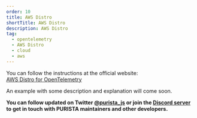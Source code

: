 ```yaml
---
order: 10
title: AWS Distro
shortTitle: AWS Distro
description: AWS Distro
tag:
  - opentelemetry
  - AWS Distro
  - cloud
  - aws
---
```


You can follow the instructions at the official website:  
[AWS Distro for OpenTelemetry](https://aws.amazon.com/otel/)

An example with some description and explanation will come soon.

__You can follow updated on Twitter [@purista_js](https://twitter.com/purista_js) or join the [Discord server](https://discord.gg/9feaUm3H2v) to get in touch with PURISTA maintainers and other developers.__
